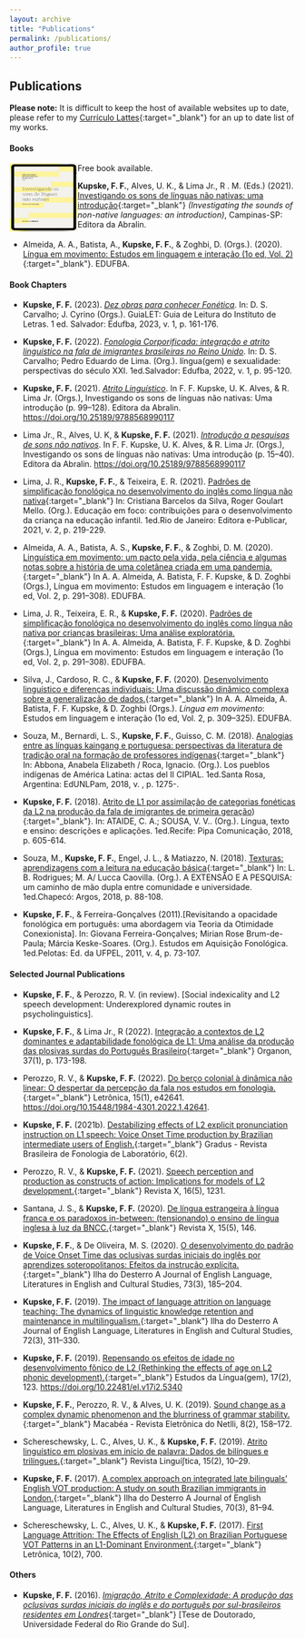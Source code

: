 ```yaml
---
layout: archive
title: "Publications"
permalink: /publications/
author_profile: true
---
```


## Publications

**Please note:** It is difficult to keep the host of available websites up to date, please refer to my [Currículo Lattes](http://lattes.cnpq.br/5896539533884923){:target="\_blank"} for an up to date list of my works. 

#### Books

<img align="left" src="/images/livro2021.png" width="120" height="120" alt="Kupske et al. (2021)">
Free book available. 
<br />

**Kupske, F. F.**, Alves, U. K., & Lima Jr., R . M. (Eds.) (2021). [Investigando os sons de línguas não nativas: uma introdução](https://editora.abralin.org/publicacoes/investigando-os-sons-de-linguas-nao-nativas/){:target="_blank"} *(Investigating the sounds of non-native languages: an introduction)*, Campinas-SP: Editora da Abralin.
<br clear="left"/>

- Almeida, A. A., Batista, A., **Kupske, F. F.**, & Zoghbi, D. (Orgs.). (2020). [Língua em movimento: Estudos em linguagem e interação (1o ed, Vol. 2)](https://repositorio.ufba.br/handle/ri/32459){:target="_blank"}. EDUFBA. 


#### Book Chapters

- **Kupske, F. F.** (2023). [*Dez obras para conhecer Fonética*](https://edufba.ufba.br/livros-publicados/catalogo/linguagem-e-sexualidade-perspectivas-do-seculo-xxi). In: D. S. Carvalho; J. Cyrino (Orgs.). GuiaLET: Guia de Leitura do Instituto de Letras. 1 ed. Salvador: Edufba, 2023, v. 1, p. 161-176.

- **Kupske, F. F.** (2022). [*Fonologia Corporificada: integração e atrito linguístico na fala de imigrantes brasileiras no Reino Unido*](https://edufba.ufba.br/livros-publicados/catalogo/linguagem-e-sexualidade-perspectivas-do-seculo-xxi). In: D. S. Carvalho; Pedro Eduardo de Lima. (Org.). língua(gem) e sexualidade: perspectivas do século XXI. 1ed.Salvador: Edufba, 2022, v. 1, p. 95-120.

- **Kupske, F. F.** (2021). [*Atrito Linguístico*](https://editora.abralin.org/publicacoes/investigando-os-sons-de-linguas-nao-nativas/). In F. F. Kupske, U. K. Alves, & R. Lima Jr. (Orgs.), Investigando os sons de línguas não nativas: Uma introdução (p. 99–128). Editora da Abralin. https://doi.org/10.25189/9788568990117

- Lima Jr., R., Alves, U. K, & **Kupske, F. F.** (2021). [*Introdução a pesquisas de sons não nativos*](https://editora.abralin.org/publicacoes/investigando-os-sons-de-linguas-nao-nativas/). In F. F. Kupske, U. K. Alves, & R. Lima Jr. (Orgs.), Investigando os sons de línguas não nativas: Uma introdução (p. 15–40). Editora da Abralin. https://doi.org/10.25189/9788568990117

- Lima, J. R., **Kupske, F. F.**, & Teixeira, E. R. (2021). [Padrões de simplificação fonológica no desenvolvimento do inglês como língua não nativa](http://dx.doi.org/10.47402/ed.ep.c202175416578){:target="_blank"} In: Cristiana Barcelos da Silva, Roger Goulart Mello. (Org.). Educação em foco: contribuições para o desenvolvimento da criança na educação infantil. 1ed.Rio de Janeiro: Editora e-Publicar, 2021, v. 2, p. 219-229.

- Almeida, A. A., Batista, A. S., **Kupske, F. F.**, & Zoghbi, D. M. (2020). [Linguística em movimento: um pacto pela vida, pela ciência e algumas notas sobre a história de uma coletânea criada em uma pandemia.](https://repositorio.ufba.br/handle/ri/32459){:target="_blank"} In A. A. Almeida, A. Batista, F. F. Kupske, & D. Zoghbi (Orgs.), Língua em movimento: Estudos em linguagem e interação (1o ed, Vol. 2, p. 291–308). EDUFBA. 

- Lima, J. R., Teixeira, E. R., & **Kupske, F. F.** (2020). [Padrões de simplificação fonológica no desenvolvimento do inglês como língua não nativa por crianças brasileiras: Uma análise exploratória.](https://repositorio.ufba.br/handle/ri/32459){:target="_blank"} In A. A. Almeida, A. Batista, F. F. Kupske, & D. Zoghbi (Orgs.), Língua em movimento: Estudos em linguagem e interação (1o ed, Vol. 2, p. 291–308). EDUFBA. 

- Silva, J., Cardoso, R. C., & **Kupske, F. F.** (2020). [Desenvolvimento linguístico e diferenças individuais: Uma discussão dinâmico complexa sobre a generalização de dados.](https://repositorio.ufba.br/handle/ri/32459){:target="_blank"} In A. A. Almeida, A. Batista, F. F. Kupske, & D. Zoghbi (Orgs.). *Língua em movimento*: Estudos em linguagem e interação (1o ed, Vol. 2, p. 309–325). EDUFBA. 

- Souza, M., Bernardi, L. S., **Kupske, F. F.**, Guisso, C. M. (2018). [Analogias entre as línguas kaingang e portuguesa: perspectivas da literatura de tradição oral na formação de professores indígenas](https://www.unlpam.edu.ar/cultura-y-extension/edunlpam/catalogo/actas-de-eventos-academicos/los-pueblos-indigenas-de-america-latina-cipial){:target="_blank"} In: Abbona, Anabela Elizabeth / Roca, Ignacio. (Org.). Los pueblos indígenas de América Latina: actas del II CIPIAL. 1ed.Santa Rosa, Argentina: EdUNLPam, 2018, v. , p. 1275-.

- **Kupske, F. F.** (2018). [Atrito de L1 por assimilação de categorias fonéticas da L2 na produção da fala de imigrantes de primeira geração](https://www.researchgate.net/publication/330576120_Atrito_de_L1_por_assimilacao_de_categorias_foneticas_da_L2_na_producao_da_fala_de_imigrantes_de_primeira_geracao)){:target="_blank"}. In: ATAIDE, C. A.; SOUSA, V. V.. (Org.). Língua, texto e ensino: descrições e aplicações. 1ed.Recife: Pipa Comunicação, 2018, p. 605-614.

- Souza, M., **Kupske, F. F.**, Engel, J. L., & Matiazzo, N. (2018). [Texturas: aprendizagens com a leitura na educação básica](https://editoraargos.com.br/anexos/1768/55539/a-extensao-e-a-pesquisa---ebook_pdf){:target="_blank"} In: L. B. Rodrigues; M. A/ Lucca Caovilla. (Org.). A EXTENSÃO E A PESQUISA: um caminho de mão dupla entre comunidade e universidade. 1ed.Chapecó: Argos, 2018, p. 88-108.

- **Kupske, F. F.**, & Ferreira-Gonçalves (2011).[Revisitando a opacidade fonológica em português: uma abordagem via Teoria da Otimidade Conexionista]. In: Giovana Ferreira-Gonçalves; Mirian Rose Brum-de-Paula; Márcia Keske-Soares. (Org.). Estudos em Aquisição Fonológica. 1ed.Pelotas: Ed. da UFPEL, 2011, v. 4, p. 73-107.

#### Selected Journal Publications

- **Kupske, F. F.**, & Perozzo, R. V. (in review). [Social indexicality and L2 speech development: Underexplored
dynamic routes in psycholinguistics].

- **Kupske, F. F.**, & Lima Jr., R (2022). [Integração a contextos de L2 dominantes e adaptabilidade fonológica de L1: Uma análise da produção das plosivas surdas do Português Brasileiro](https://www.seer.ufrgs.br/organon/article/view/122646){:target="_blank"} Organon, 37(1), p. 173-198.

- Perozzo, R. V., & **Kupske, F. F.** (2022). [Do berço colonial à dinâmica não linear: O despertar da percepção da fala nos estudos em fonologia.](https://revistaseletronicas.pucrs.br/ojs/index.php/letronica/article/view/42641){:target="_blank"} Letrônica, 15(1), e42641. https://doi.org/10.15448/1984-4301.2022.1.42641.

- **Kupske, F. F.** (2021b). [Destabilizing effects of L2 explicit pronunciation instruction on L1 speech: Voice Onset Time production by Brazilian intermediate users of English.](https://doi.org/10.47627/gradus.v6i2.174){:target="_blank"} Gradus - Revista Brasileira de Fonologia de Laboratório, 6(2). 

- Perozzo, R. V., & **Kupske, F. F.** (2021). [Speech perception and production as constructs of action: Implications for models of L2 development.](https://doi.org/10.5380/rvx.v16i5.81296){:target="_blank"} Revista X, 16(5), 1231. 

- Santana, J. S., & **Kupske, F. F.** (2020). [De língua estrangeira à língua franca e os paradoxos in-between: (tensionando) o ensino de língua inglesa à luz da BNCC.](https://doi.org/10.5380/rvx.v15i5.73397){:target="_blank"} Revista X, 15(5), 146. 

- **Kupske, F. F.**, & De Oliveira, M. S. (2020). [O desenvolvimento do padrão de Voice Onset Time das oclusivas surdas iniciais do inglês por aprendizes soteropolitanos: Efeitos da instrução explícita.](https://doi.org/10.5007/2175-8026.2020v73n3p185){:target="_blank"} Ilha do Desterro A Journal of English Language, Literatures in English and Cultural Studies, 73(3), 185–204. 

- **Kupske, F. F.** (2019). [The impact of language attrition on language teaching: The dynamics of linguistic knowledge retention and maintenance in multilingualism.](https://doi.org/10.5007/2175-8026.2019v72n3p311){:target="_blank"} Ilha do Desterro A Journal of English Language, Literatures in English and Cultural Studies, 72(3), 311–330. 

- **Kupske, F. F.** (2019). [Repensando os efeitos de idade no desenvolvimento fônico de L2 (Rethinking the effects of age on L2 phonic development).](https://doi.org/10.22481/el.v17i2.5340){:target="_blank"} Estudos da Língua(gem), 17(2), 123. https://doi.org/10.22481/el.v17i2.5340

- **Kupske, F. F.**, Perozzo, R. V., & Alves, U. K. (2019). [Sound change as a complex dynamic phenomenon and the blurriness of grammar stability.](https://doi.org/10.47295/mren.v8i2.1966){:target="_blank"} Macabéa - Revista Eletrônica do Netlli, 8(2), 158–172. 

- Schereschewsky, L. C., Alves, U. K., & **Kupske, F. F.** (2019). [Atrito linguístico em plosivas em início de palavra: Dados de bilíngues e trilíngues.](https://doi.org/10.31513/linguistica.2019.v15n2a21353){:target="_blank"} Revista Linguíʃtica, 15(2), 10–29.

- **Kupske, F. F.** (2017). [A complex approach on integrated late bilinguals’ English VOT production: A study on south Brazilian immigrants in London.](https://doi.org/10.5007/2175-8026.2017v70n3p81){:target="_blank"}  Ilha do Desterro A Journal of English Language, Literatures in English and Cultural Studies, 70(3), 81–94. 

- Schereschewsky, L. C., Alves, U. K., & **Kupske, F. F.** (2017). [First Language Attrition: The Effects of English (L2) on Brazilian Portuguese VOT Patterns in an L1-Dominant Environment.](https://doi.org/10.15448/1984-4301.2017.2.26365){:target="_blank"} Letrônica, 10(2), 700. 


#### Others

- **Kupske, F. F.** (2016). [*Imigração, Atrito e Complexidade: A produção das oclusivas surdas iniciais do inglês e do português por sul-brasileiros residentes em Londres*](http://rgdoi.net/10.13140/RG.2.1.1697.9609){:target="_blank"} [Tese de Doutorado, Universidade Federal do Rio Grande do Sul].


<!--
{% if author.googlescholar %}
  You can also find my articles on <u><a href="{{author.googlescholar}}">my Google Scholar profile</a>.</u>
{% endif %}

{% include base_path %}

{% for post in site.publications reversed %}
  {% include archive-single.html %}
{% endfor %}
-->
